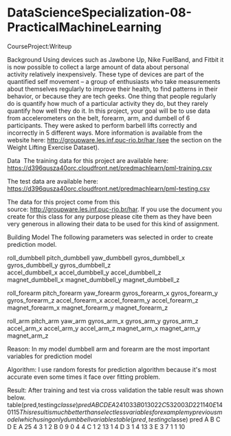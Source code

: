 # DataScienceSpecialization-08-PracticalMachineLearning
CourseProject:Writeup

Background
Using devices such as Jawbone Up, Nike FuelBand, and Fitbit it is now possible to collect a large amount of data about personal activity relatively inexpensively. These type of devices are part of the quantified self movement – a group of enthusiasts who take measurements about themselves regularly to improve their health, to find patterns in their behavior, or because they are tech geeks. One thing that people regularly do is quantify how much of a particular activity they do, but they rarely quantify how well they do it. In this project, your goal will be to use data from accelerometers on the belt, forearm, arm, and dumbell of 6 participants. They were asked to perform barbell lifts correctly and incorrectly in 5 different ways. More information is available from the website here: http://groupware.les.inf.puc-rio.br/har (see the section on the Weight Lifting Exercise Dataset). 

Data 
The training data for this project are available here: 
https://d396qusza40orc.cloudfront.net/predmachlearn/pml-training.csv

The test data are available here: 
https://d396qusza40orc.cloudfront.net/predmachlearn/pml-testing.csv

The data for this project come from this source: http://groupware.les.inf.puc-rio.br/har. If you use the document you create for this class for any purpose please cite them as they have been very generous in allowing their data to be used for this kind of assignment. 

Building Model
The following parameters was selected in order to create prediction model.

roll_dumbbell		pitch_dumbbell	yaw_dumbbell
gyros_dumbbell_x	gyros_dumbbell_y	gyros_dumbbell_z	
accel_dumbbell_x	accel_dumbbell_y	accel_dumbbell_z	
magnet_dumbbell_x	magnet_dumbbell_y	magnet_dumbbell_z	


roll_forearm		pitch_forearm		yaw_forearm
gyros_forearm_x	gyros_forearm_y	gyros_forearm_z	
accel_forearm_x	accel_forearm_y	accel_forearm_z	
magnet_forearm_x	magnet_forearm_y	magnet_forearm_z

roll_arm		pitch_arm		yaw_arm
gyros_arm_x		gyros_arm_y		gyros_arm_z	
accel_arm_x		accel_arm_y		accel_arm_z	
magnet_arm_x	magnet_arm_y	magnet_arm_z

Reason: In my model dumbbell arm and forearm are the most important variables for prediction model

Algorithm: I use random forests for prediction algorithm because it's most accurate even some times it face over fitting problem.

Result: After training and test via cross validation the table result was shown below.
table(pred,testing$classe)
pred  A  B  C  D  E
   A 24  1  0  3  3
   B  0 13  0  2  2
   C  5  3 20  0  3
   D  2  2  1 14  0
   E  1  4  0  1 15
This result is much better than select less variables for example my previous model which using only dumbbell variables
table(pred,testing$classe)
pred  A  B  C  D  E
   A 25  4  3  1  2
   B  0  9  0  4  4
   C  1  2 13  1  4
   D  3  1  4 13  3
   E  3  7  1  1 10
